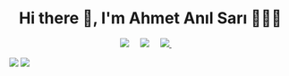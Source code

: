 <h1 align='center'> Hi there 👋, I'm Ahmet Anıl Sarı 🧑🏻‍💻</h1>

<p align='center'>
  <a href="https://twitter.com/ahmetanilsari"><img src="https://img.shields.io/badge/twitter-%231DA1F2.svg?&style=for-the-badge&logo=twitter&logoColor=white" /></a>&nbsp;&nbsp;&nbsp;&nbsp;
  <a href="https://www.linkedin.com/in/ahmetanilsari/"><img src="https://img.shields.io/badge/linkedin-%230077B5.svg?&style=for-the-badge&logo=linkedin&logoColor=white" /></a>&nbsp;&nbsp;&nbsp;&nbsp;
 <a href="mailto:ahmetanilsari@outlook.com"><img src="https://img.shields.io/badge/Outlook-0078D4.svg?&style=for-the-badge&logo=microsoft%20outlook&logoColor=white" />
 </a>&nbsp;&nbsp;&nbsp;&nbsp; 
 <a href="https://instagram.com/aanilsari"></a>
</p>

<a href="https://github.com/ahmetanilsari"><img align="center" src="https://github-readme-stats.vercel.app/api?username=ahmetanilsari&show_icons=true&bg_color=0d1117&text_color=bdc3c7&title_color=f1c40f&icon_color=f1c40f&hide_border=true" /></a>
<a href="https://github.com/ahmetanilsari"><img align="center" src="https://github-readme-stats.vercel.app/api/top-langs/?username=ahmetanilsari&bg_color=0d1117&text_color=bdc3c7&title_color=f1c40f&hide_border=true&layout=compact&langs_count=10&hide=asp.net" /></a>


